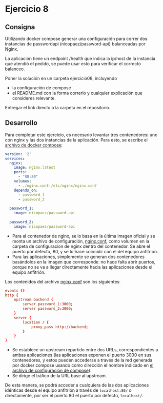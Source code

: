 # Ejercicio 8
## Consigna
Utilizando docker compose generar una configuración para correr dos instancias de passwordapi (nicopaez/password-api) balanceadas por Nginx.

La aplicación tiene un endpoint /health que indica la ip/host de la instancia que atendió el pedido, se puede usar esto para verificar el correcto balanceo.

Poner la solución en un carpeta ejercicio08, incluyendo
- la configuración de compose
- el README.md con la forma correrlo y cualquier explicación que consideres relevante. 

Entregar el link directo a la carpeta en el repositorio.

## Desarrollo
Para completar este ejercicio, es necesario levantar tres contenedores: uno con nginx y las dos instancias de la aplicación. Para esto, se escribe el [archivo de docker compose](docker-compose.yml):
```YAML
version: '2'
services:
  nginx:
    image: nginx:latest
    ports:
      - "80:80"
    volumes:
      - ./nginx.conf:/etc/nginx/nginx.conf
    depends_on:
      - password_1
      - password_2
  
  password_1:
    image: nicopaez/password-api
    
  password_2:
    image: nicopaez/password-api
```

- Para el contenedor de nginx, se lo basa en la última imagen oficial y se monta un archivo de configuración, [nginx.conf](./nginx.conf), como volumen en la carpeta de configuracion de nginx dentro del contenedor. Se abre el puerto por defecto, 80, y se lo hace coincidir con el del equipo anfitrión.
- Para las aplicaciones, simplemente se generan dos contenedores basándolos en la imagen que corresponde: no hace falta abrir puertos, porque no se va a llegar directamente hacia las aplicaciones desde el equipo anfitrión.

Los contenidos del archivo [nginx.conf](./nginx.conf) son los siguientes:
```conf
events {}
http {
    upstream backend {
        server password_1:3000;
        server password_2:3000;
    }
    server {
        location / {
            proxy_pass http://backend;
        }
    }
}
```
- Se establece un upstream repartido entre dos URLs, correspondientes a ambas aplicaciones (las aplicaciones exponen el puerto 3000 en sus contenedores, y estos pueden accederse a través de la red generada por docker compose usando como dirección el nombre indicado en [el archivo de configuración de compose](./docker-compose.yml)).
- Se dirige el tráfico de la URL base al upstream.

De esta manera, se podrá acceder a cualquiera de las dos aplicaciones idénticas desde el equipo anfitrión a través de `localhost:80/` o directamente, por ser el puerto 80 el puerto por defecto, `localhost/`.